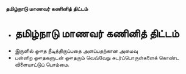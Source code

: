**தமிழ்நாடு மாணவர் கணினித் திட்டம்**
- # தமிழ்நாடு மாணவர் கணினித் திட்டம்
- இருளில் ஔத நீடித்திருப்பதை அளப்பதற்கான அமைவு
- பன்னிற ஔதகளுடன் ஔதரும் வெவ்வேறு சுடர்ப்பொருள்களைக் கொண்ட விளையாட்டுப் பொம்மை.

